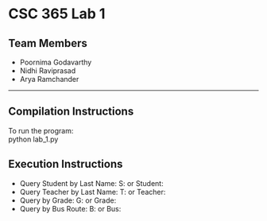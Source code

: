 # **CSC 365 Lab 1**

## **Team Members**
- Poornima Godavarthy  
- Nidhi Raviprasad  
- Arya Ramchander  

---

## **Compilation Instructions**
To run the program:  
python lab_1.py

## **Execution Instructions**
- Query Student by Last Name:
  S: <LASTNAME>
  or
  Student: <LASTNAME>
- Query Teacher by Last Name:
  T: <LASTNAME>
  or
  Teacher: <LASTNAME>
- Query by Grade:
  G: <GRADE>
  or
  Grade: <GRADE>
- Query by Bus Route:
  B: <BUSROUTE>
  or
  Bus: <BUSROUTE>

